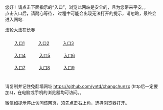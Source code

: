 您好！请点击下面指示的“入口”，浏览此网站是安全的，且为您带来平安。。 <br/>
点击入口后，请耐心等待， 过程中可能会出现无法打开的提示，请忽略，最终会进入网站. </br>

法轮大法在长春<br/>
<div style="padding:10px"><a style="margin:20px" target="_blank" href="https://d3mi19aodc31ft.cloudfront.net/2Qpsp?jppqinbc" id="ccLink1" rel="nofollow">入口1</a> <a target="_blank" style="margin:20px" href="https://d20unxrytlc3wv.cloudfront.net/2Qpsp?gwshe" id="ccLink2" rel="nofollow">入口2</a> <a style="margin:20px" target="_blank" href="https://d2u5qj5idku9qq.cloudfront.net/2Qpsp?nemjzos" id="ccLink3" rel="nofollow">入口3</a></div>

<div style="padding:10px" ><a style="margin:20px" target="_blank" href="https://d3mi19aodc31ft.cloudfront.net/2Qpsp?jppqinbc" id="ccLink4" rel="nofollow">入口4</a> <a style="margin:20px" href="https://d20unxrytlc3wv.cloudfront.net/2Qpsp?gwshe" target="_blank" id="ccLink5" rel="nofollow">入口5</a> <a style="margin:20px" href="https://d2u5qj5idku9qq.cloudfront.net/2Qpsp?nemjzos" target="_blank" id="ccLink6" rel="nofollow">入口6</a></div>

<div style="padding:10px"><a style="margin:20px" target="_blank" href="https://d3mi19aodc31ft.cloudfront.net/2Qpsp?jppqinbc" id="ccLink7" rel="nofollow">入口7</a> <a style="margin:20px" href="https://d20unxrytlc3wv.cloudfront.net/2Qpsp?gwshe" target="_blank" id="ccLink8" rel="nofollow">入口8</a> <a style="margin:20px" target="_blank" href="https://d2u5qj5idku9qq.cloudfront.net/2Qpsp?nemjzos" id="ccLink9" rel="nofollow">入口9</a></div>

<br/>



请复制并记住免翻墙网址 https://github.com/yntd/changchunzx (http后一定要加s)，在电脑或手机的浏览器均可访问。。<br/>

微信如提示停止访问该网页，须先点击右上角，选择浏览器打开。
